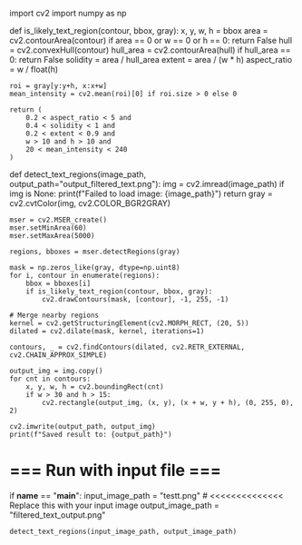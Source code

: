 import cv2
import numpy as np

def is_likely_text_region(contour, bbox, gray):
    x, y, w, h = bbox
    area = cv2.contourArea(contour)
    if area == 0 or w == 0 or h == 0:
        return False
    hull = cv2.convexHull(contour)
    hull_area = cv2.contourArea(hull)
    if hull_area == 0:
        return False
    solidity = area / hull_area
    extent = area / (w * h)
    aspect_ratio = w / float(h)

    roi = gray[y:y+h, x:x+w]
    mean_intensity = cv2.mean(roi)[0] if roi.size > 0 else 0

    return (
        0.2 < aspect_ratio < 5 and
        0.4 < solidity < 1 and
        0.2 < extent < 0.9 and
        w > 10 and h > 10 and
        20 < mean_intensity < 240
    )

def detect_text_regions(image_path, output_path="output_filtered_text.png"):
    img = cv2.imread(image_path)
    if img is None:
        print(f"Failed to load image: {image_path}")
        return
    gray = cv2.cvtColor(img, cv2.COLOR_BGR2GRAY)

    mser = cv2.MSER_create()
    mser.setMinArea(60)
    mser.setMaxArea(5000)

    regions, bboxes = mser.detectRegions(gray)

    mask = np.zeros_like(gray, dtype=np.uint8)
    for i, contour in enumerate(regions):
        bbox = bboxes[i]
        if is_likely_text_region(contour, bbox, gray):
            cv2.drawContours(mask, [contour], -1, 255, -1)

    # Merge nearby regions
    kernel = cv2.getStructuringElement(cv2.MORPH_RECT, (20, 5))
    dilated = cv2.dilate(mask, kernel, iterations=1)

    contours, _ = cv2.findContours(dilated, cv2.RETR_EXTERNAL, cv2.CHAIN_APPROX_SIMPLE)

    output_img = img.copy()
    for cnt in contours:
        x, y, w, h = cv2.boundingRect(cnt)
        if w > 30 and h > 15:
            cv2.rectangle(output_img, (x, y), (x + w, y + h), (0, 255, 0), 2)

    cv2.imwrite(output_path, output_img)
    print(f"Saved result to: {output_path}")

# === Run with input file ===
if __name__ == "__main__":
    input_image_path = "testt.png"     # <<<<<<<<<<<<<<  Replace this with your input image
    output_image_path = "filtered_text_output.png"

    detect_text_regions(input_image_path, output_image_path)